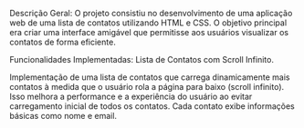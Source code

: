 Descrição Geral: O projeto consistiu no desenvolvimento de uma aplicação web de uma lista de contatos utilizando HTML e CSS. O objetivo principal era criar uma interface amigável que permitisse aos usuários visualizar os contatos de forma eficiente.

Funcionalidades Implementadas: Lista de Contatos com Scroll Infinito.

Implementação de uma lista de contatos que carrega dinamicamente mais contatos à medida que o usuário rola a página para baixo (scroll infinito). Isso melhora a performance e a experiência do usuário ao evitar carregamento inicial de todos os contatos. Cada contato exibe informações básicas como nome e email.
